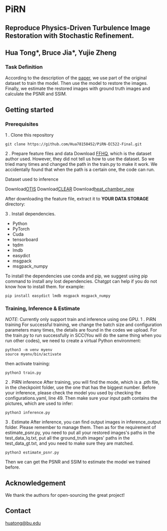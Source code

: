 # PiRN
## Reproduce Physics-Driven Turbulence Image Restoration with Stochastic Refinement. 
## Hua Tong*, Bruce Jia*, Yujie Zheng 

### Task Definition
According to the description of the [paper](https://arxiv.org/pdf/2307.10603.pdf), we use part of the original dataset to train the model. Then use the model to restore the images. Finally, we estimate the restored images with ground truth images and calculate the PSNR and SSIM.

## Getting started
### Prerequisites
1 . Clone this repository
```
git clone https://github.com/Hua78158452/PiRN-EC522-Final.git
```

2 . Prepare feature files and data
Download [FFHQ](https://app.box.com/s/njcngbxvfrhy476fdjpkwmfozo71twpu), which is the dataset author used. However, they did not tell us how to use the dataset. So we tried many times and changed the path in the train.py to make it work. We accidentally found that when the path is a certain one, the code can run.

Dataset used to inference 

Download[OTIS](https://zenodo.org/records/161439)
Download[CLEAR](https://uob-my.sharepoint.com/:f:/g/personal/eexna_bristol_ac_uk/EnEq5HdW_ThImbQmKNE8dBoBy3CvXy_yqE4023_GbSoJBQ?e=vMB6Xg)
Download[heat_chamber_new](https://drive.google.com/file/d/14iVachB95bCCtke8ONPD9CCH20JO75v2/view?usp=sharing)

After downloading the feature file, extract it to **YOUR DATA STORAGE** directory:

3 . Install dependencies.
- Python 
- PyTorch 
- Cuda 
- tensorboard
- tqdm
- lmdb
- easydict
- msgpack
- msgpack_numpy

To install the dependencies use conda and pip, we suggest using pip command to install any lost dependencies. Chatgpt can help if you do not know how to install them.
for example:
```
pip install easydict lmdb msgpack msgpack_numpy
```

### Training, Inference & Estimate 
*NOTE*: Currently only support train and inference using one GPU. 
1 .  PiRN training
For successful training, we change the batch size and configuration parameters many times, the details are found in the codes we upload.
For the train.py to run successfully in SCC(You will do the same thing when you run other codes), we need to create a virtual Python environment:
```
python3 -m venv myenv
source myenv/bin/activate
```
then activate training:
```
python3 train.py
```
2 .  PiRN inference
After training, you will find the mode, which is a .pth file, in the checkpoint folder, use the one that has the biggest number.
Before your inference, please check the model you used by checking the configurations.yaml, line 49.
Then make sure your input path contains the pictures, which are used to infer:
```
python3 inference.py
```
3 .  Estimate
After inference, you can find output images in inference_output folder. Please remember to manage them. Then as for the requirement of estimate_psnr.py, you need to put all your restored images's paths in the test_data_lq.txt, put all the ground_truth images' paths in the test_data_gt.txt, and you need to make sure they are matched. 
```
python3 estimate_psnr.py
```
Then we can get the PSNR and SSIM to estimate the model we trained before.

## Acknowledgement
We thank the authors for open-sourcing the great project!

## Contact
huatong@bu.edu
